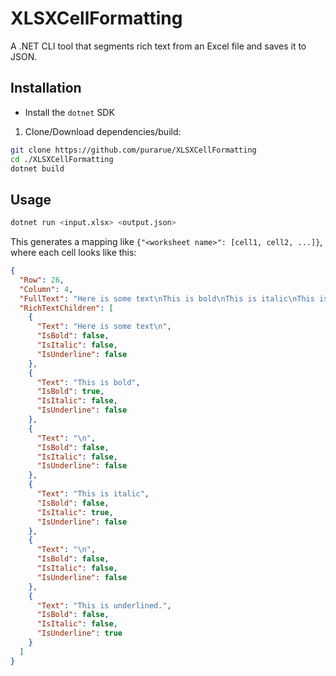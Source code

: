 # XLSXCellFormatting

A .NET CLI tool that segments rich text from an Excel file and saves it to JSON.

## Installation

- Install the `dotnet` SDK

1. Clone/Download dependencies/build:

```sh
git clone https://github.com/purarue/XLSXCellFormatting
cd ./XLSXCellFormatting
dotnet build
```

## Usage

```sh
dotnet run <input.xlsx> <output.json>
```

This generates a mapping like `{"<worksheet name>": [cell1, cell2, ...]}`, where each cell looks like this:

```json
{
  "Row": 26,
  "Column": 4,
  "FullText": "Here is some text\nThis is bold\nThis is italic\nThis is underlined.",
  "RichTextChildren": [
    {
      "Text": "Here is some text\n",
      "IsBold": false,
      "IsItalic": false,
      "IsUnderline": false
    },
    {
      "Text": "This is bold",
      "IsBold": true,
      "IsItalic": false,
      "IsUnderline": false
    },
    {
      "Text": "\n",
      "IsBold": false,
      "IsItalic": false,
      "IsUnderline": false
    },
    {
      "Text": "This is italic",
      "IsBold": false,
      "IsItalic": true,
      "IsUnderline": false
    },
    {
      "Text": "\n",
      "IsBold": false,
      "IsItalic": false,
      "IsUnderline": false
    },
    {
      "Text": "This is underlined.",
      "IsBold": false,
      "IsItalic": false,
      "IsUnderline": true
    }
  ]
}
```
